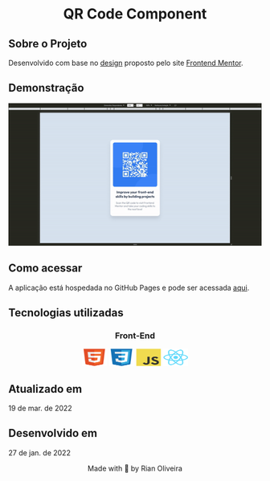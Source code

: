 <h1 align="center">QR Code Component</h1>

## Sobre o Projeto

Desenvolvido com base no [design](https://www.frontendmentor.io/challenges/qr-code-component-iux_sIO_H) proposto pelo site [Frontend Mentor](https://www.frontendmentor.io/home).

## Demonstração

<div align="center">
  <img src="demo/qr-code-component.gif" alt="Application demo GIF. Reloading the page to show animations and resizing the screen to show responsiveness."></img>
</div>

## Como acessar

A aplicação está hospedada no GitHub Pages e pode ser acessada [aqui](https://riandeoliveira.github.io/qr-code-component/).

## Tecnologias utilizadas

<div align="center">
  <h3>Front-End</h3>
  <img src="https://raw.githubusercontent.com/devicons/devicon/master/icons/html5/html5-original.svg" alt="HTML5 logo. An orange shield with a large white number five in the middle." width="50" height="35" title="HTML5 logo"></img>
  <img src="https://raw.githubusercontent.com/devicons/devicon/master/icons/css3/css3-original.svg" alt="CSS3 logo. A blue shield with a large white number three in the middle." width="50" height="35" title="CSS3 logo"></img>
  <img src="https://raw.githubusercontent.com/devicons/devicon/master/icons/javascript/javascript-original.svg" alt="JavaScript logo. A yellow square with the dark letters JS in the lower right corner." width="50" height="35" title="JavaScript logo"></img>
  <img src="https://raw.githubusercontent.com/devicons/devicon/master/icons/react/react-original.svg" alt="React logo. A blue atom." width="50" height="35" title="React.js logo"></img>
</div>

## Atualizado em

19 de mar. de 2022

## Desenvolvido em

27 de jan. de 2022

<p align="center">Made with 💙 by Rian Oliveira</p>
